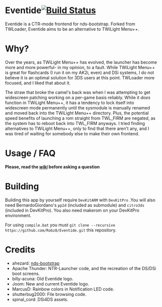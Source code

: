 # Eventide[![Build Status](https://travis-ci.org/Robz8/Eventide.svg?branch=master)](https://travis-ci.org/Robz8/Eventide)

Eventide is a CTR-mode frontend for nds-bootstrap. Forked from TWLoader, Eventide aims to be an alternative to TWiLight Menu++.

# Why?

Over the years, as TWiLight Menu++ has evolved, the launcher has become more and more powerful- in my opinion, to a fault. While TWiLight Menu++ is great for flashcards (I run it on my AK2i, even) and DSi systems, I do not believe it is an optimal solution for 3DS users at this point. TWLoader more focused, and I liked that about it.

The straw that broke the camel's back was when I was attempting to get widescreen patching working on a per-game basis reliably. While it *does* function in TWiLight Menu++, it has a tendency to lock itself into widescreen mode permanently until the sysmodule is manually renamed and moved back into the TWiLight Menu++ directory. Plus, the potential speed benefits of launching a rom straight from TWL_FIRM are negated, as the system has to reboot back into TWL_FIRM anyways. I tried finding alternatives to TWiLight Menu++, only to find that there aren't any, and I was tired of waiting for somebody else to make their own frontend.

# Usage / FAQ

**Please, read the _[wiki](https://github.com/Robz8/Eventide/wiki)_ before asking a question**

# Building

Building this app by yourself require `DevKitARM` with `DevKitPro` .You will also need BernardoGiordano's `pp2d` (included as submodule) and `citro3ds` (included in DevKitPro). You also need makerom on your DevKitPro environment.

For using `compile.bat` you must `git clone --recursive https://github.com/Robz8/Eventide.git` this repository.

# Credits

- ahezard: [nds-bootstrap](https://github.com/ahezard/nds-bootstrap)
- Apache Thunder: NTR-Launcher code, and the recreation of the DS/DSi boot screens.
- billy-acuna: Old Eventide logo.
- Joom: New and current Eventide logo.
- MarcusD: Rainbow colors in Notification LED code.
- shutterbug2000: File browsing code.
- spinal_cord: DSi4DS assets.